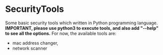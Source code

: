# SecurityTools
Some basic security tools which written in Python programming language.<br> 
**IMPORTANT, please use python3 to execute tools, and also add "--help" to see all the options.**
For now, the available tools are:
  - mac address changer,
  - network scanner
  

